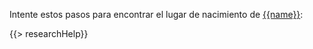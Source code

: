 Intente estos pasos para encontrar el lugar de nacimiento de [{{name}}](https://familysearch.org/tree/person/{{pid}}/details):

{{> researchHelp}}